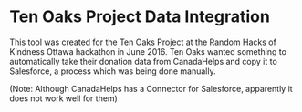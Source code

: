 Ten Oaks Project Data Integration
=================================

This tool was created for the Ten Oaks Project at the Random Hacks of Kindness Ottawa hackathon in June 2016.
Ten Oaks wanted something to automatically take their donation data from CanadaHelps and copy it to Salesforce, a process which was being done manually.

(Note: Although CanadaHelps has a Connector for Salesforce, apparently it does not work well for them)
